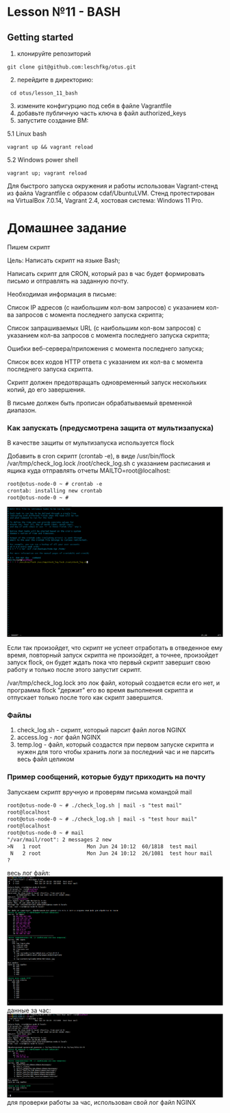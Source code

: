 # Lesson №11 - BASH

## Getting started

1. клонируйте репозиторий 
~~~
git clone git@github.com:leschfkg/otus.git
~~~
2. перейдите в директорию:
~~~
 cd otus/lesson_11_bash
~~~
3. измените конфигурцию под себя в файле Vagrantfile
4. добавьте публичную часть ключа в файл authorized_keys
5. запустите создание ВМ:

5.1 Linux bash
~~~
vagrant up && vagrant reload
~~~
5.2 Windows power shell
~~~
vagrant up; vagrant reload
~~~

Для быстрого запуска окружения и работы использован Vagrant-стенд из файла Vagrantfile с образом cdaf/UbuntuLVM.
Стенд протестирован на VirtualBox 7.0.14, Vagrant 2.4, хостовая система: Windows 11 Pro.

# Домашнее задание

Пишем скрипт

Цель:
Написать скрипт на языке Bash;

Написать скрипт для CRON, который раз в час будет формировать письмо и отправлять на заданную почту.

Необходимая информация в письме:

Список IP адресов (с наибольшим кол-вом запросов) с указанием кол-ва запросов c момента последнего запуска скрипта;

Список запрашиваемых URL (с наибольшим кол-вом запросов) с указанием кол-ва запросов c момента последнего запуска скрипта;

Ошибки веб-сервера/приложения c момента последнего запуска;

Список всех кодов HTTP ответа с указанием их кол-ва с момента последнего запуска скрипта.

Скрипт должен предотвращать одновременный запуск нескольких копий, до его завершения.

В письме должен быть прописан обрабатываемый временной диапазон.

### Как запускать (предусмотрена защита от мультизапуска)

В качестве защиты от мультизапуска используется flock

Добавить в cron скрипт (crontab -e), в виде /usr/bin/flock /var/tmp/check_log.lock /root/check_log.sh с указанием расписания и ящика куда отправлять отчеты MAILTO=root@localhost:
~~~
root@otus-node-0 ~ # crontab -e
crontab: installing new crontab
root@otus-node-0 ~ #
~~~
![alt text](image.png)

Если так произойдет, что скрипт не успеет отработать в отведенное ему время, повторный запуск скрипта не произойдет, а точнее, произойдет запуск flock, он будет ждать пока что первый скрипт завершит свою работу и только после этого запустит скрипт.

/var/tmp/check_log.lock это лок файл, который создается если его нет, и программа flock "держит" его во время выполнения скрипта и отпускает только после того как скрипт завершится.

### Файлы

1. check_log.sh - скрипт, который парсит файл логов NGINX
2. access.log - лог файл NGINX
3. temp.log - файл, который создастся при первом запуске скрипта и нужен для того чтобы хранить логи за последний час и не парсить весь файл целиком

### Пример сообщений, которые будут приходить на почту
Запускаем скрипт вручную и проверям письма командой mail
~~~
root@otus-node-0 ~ # ./check_log.sh | mail -s "test mail" root@localhost
root@otus-node-0 ~ # ./check_log.sh | mail -s "test hour mail" root@localhost
root@otus-node-0 ~ # mail
"/var/mail/root": 2 messages 2 new
>N   1 root               Mon Jun 24 10:12  60/1818  test mail
 N   2 root               Mon Jun 24 10:12  26/1081  test hour mail
?

~~~

весь лог файл:
![alt text](image-2.png)
данные за час:
![alt text](image-3.png)
для проверки работы за час, использован свой лог файл NGINX
